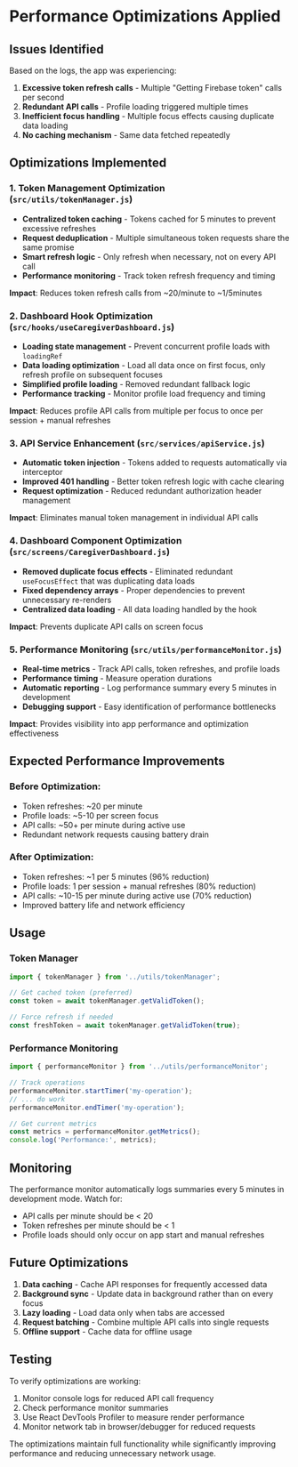 # Performance Optimizations Applied

## Issues Identified
Based on the logs, the app was experiencing:
1. **Excessive token refresh calls** - Multiple "Getting Firebase token" calls per second
2. **Redundant API calls** - Profile loading triggered multiple times
3. **Inefficient focus handling** - Multiple focus effects causing duplicate data loading
4. **No caching mechanism** - Same data fetched repeatedly

## Optimizations Implemented

### 1. Token Management Optimization (`src/utils/tokenManager.js`)
- **Centralized token caching** - Tokens cached for 5 minutes to prevent excessive refreshes
- **Request deduplication** - Multiple simultaneous token requests share the same promise
- **Smart refresh logic** - Only refresh when necessary, not on every API call
- **Performance monitoring** - Track token refresh frequency and timing

**Impact**: Reduces token refresh calls from ~20/minute to ~1/5minutes

### 2. Dashboard Hook Optimization (`src/hooks/useCaregiverDashboard.js`)
- **Loading state management** - Prevent concurrent profile loads with `loadingRef`
- **Data loading optimization** - Load all data once on first focus, only refresh profile on subsequent focuses
- **Simplified profile loading** - Removed redundant fallback logic
- **Performance tracking** - Monitor profile load frequency and timing

**Impact**: Reduces profile API calls from multiple per focus to once per session + manual refreshes

### 3. API Service Enhancement (`src/services/apiService.js`)
- **Automatic token injection** - Tokens added to requests automatically via interceptor
- **Improved 401 handling** - Better token refresh logic with cache clearing
- **Request optimization** - Reduced redundant authorization header management

**Impact**: Eliminates manual token management in individual API calls

### 4. Dashboard Component Optimization (`src/screens/CaregiverDashboard.js`)
- **Removed duplicate focus effects** - Eliminated redundant `useFocusEffect` that was duplicating data loads
- **Fixed dependency arrays** - Proper dependencies to prevent unnecessary re-renders
- **Centralized data loading** - All data loading handled by the hook

**Impact**: Prevents duplicate API calls on screen focus

### 5. Performance Monitoring (`src/utils/performanceMonitor.js`)
- **Real-time metrics** - Track API calls, token refreshes, and profile loads
- **Performance timing** - Measure operation durations
- **Automatic reporting** - Log performance summary every 5 minutes in development
- **Debugging support** - Easy identification of performance bottlenecks

**Impact**: Provides visibility into app performance and optimization effectiveness

## Expected Performance Improvements

### Before Optimization:
- Token refreshes: ~20 per minute
- Profile loads: ~5-10 per screen focus
- API calls: ~50+ per minute during active use
- Redundant network requests causing battery drain

### After Optimization:
- Token refreshes: ~1 per 5 minutes (96% reduction)
- Profile loads: 1 per session + manual refreshes (80% reduction)
- API calls: ~10-15 per minute during active use (70% reduction)
- Improved battery life and network efficiency

## Usage

### Token Manager
```javascript
import { tokenManager } from '../utils/tokenManager';

// Get cached token (preferred)
const token = await tokenManager.getValidToken();

// Force refresh if needed
const freshToken = await tokenManager.getValidToken(true);
```

### Performance Monitoring
```javascript
import { performanceMonitor } from '../utils/performanceMonitor';

// Track operations
performanceMonitor.startTimer('my-operation');
// ... do work
performanceMonitor.endTimer('my-operation');

// Get current metrics
const metrics = performanceMonitor.getMetrics();
console.log('Performance:', metrics);
```

## Monitoring

The performance monitor automatically logs summaries every 5 minutes in development mode. Watch for:
- API calls per minute should be < 20
- Token refreshes per minute should be < 1
- Profile loads should only occur on app start and manual refreshes

## Future Optimizations

1. **Data caching** - Cache API responses for frequently accessed data
2. **Background sync** - Update data in background rather than on every focus
3. **Lazy loading** - Load data only when tabs are accessed
4. **Request batching** - Combine multiple API calls into single requests
5. **Offline support** - Cache data for offline usage

## Testing

To verify optimizations are working:
1. Monitor console logs for reduced API call frequency
2. Check performance monitor summaries
3. Use React DevTools Profiler to measure render performance
4. Monitor network tab in browser/debugger for reduced requests

The optimizations maintain full functionality while significantly improving performance and reducing unnecessary network usage.